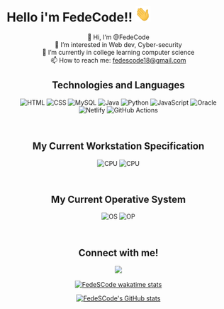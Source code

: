 
# Hello i'm FedeCode!! <img src="./wave.gif" width="35px" height= "35px">

<div align = center>

 👋 Hi, I’m @FedeCode</br>
 👀 I’m interested in Web dev, Cyber-security</br>
 🌱 I’m currently in college learning computer science</br>
 📫 How to reach me: fedescode18@gmail.com</br>
</div>

<script src="https://tryhackme.com/badge/996365"></script>

<h2 align="center">
Technologies and Languages</h2>

<div align="center">
  

![HTML](https://img.shields.io/badge/Html-F7DF1E?style=flat-square&logo=HTML5&logoColor=black)
![CSS](https://img.shields.io/badge/CSS-F7DF1E?style=flat-square&logo=CSS3&logoColor=black)
![MySQL](https://img.shields.io/badge/MySQL-00000F?style=flat-square&logo=mysql&logoColor=white)
![Java](https://img.shields.io/badge/-Java-007396?style=flat-square&logo=java)
![Python](https://img.shields.io/badge/Python-14354C?style=flat-square&logo=python&logoColor=white)
![JavaScript](https://img.shields.io/badge/JavaScript-F7DF1E?style=flat-square&logo=javascript&logoColor=black)
![Oracle](https://img.shields.io/badge/Oracle-F80000?style=flat-square&logo=oracle&logoColor=white)
![Netlify](https://img.shields.io/badge/Netlify-00C7B7?style=flat-square&logo=netlify&logoColor=white)
![GitHub Actions](https://img.shields.io/badge/GitHub_Actions-2088FF?style=flat-square&logo=github-actions&logoColor=white)

</div>

<br>

<h2 align="center">
My Current Workstation Specification </h2>

<div align="center">

![CPU](https://img.shields.io/badge/ASUS-2088FF?style=flat-square&logo=ASUS&logoColor=black&logoSize=44)
![CPU](https://img.shields.io/badge/HP-NOTEBOOK-2088FF?style=flat-square&logo=HP&logoColor=black)

<br> 

</div>


<h2 align="center">
My Current Operative System </h2>

<div align="center">

![OS](https://img.shields.io/badge/Linux-2088FF?style=flat-square&logo=LINUX&logoColor=black&logoSize=44)
![OP](https://img.shields.io/badge/WINDOWS-2088FF?style=flat-square&logo=WINDOWS&logoColor=black)

<br> 

</div>



<div align="center">

<h2>Connect with me!</h2>
 
[<img src="https://img.shields.io/badge/linkedin-%230077B5.svg?&style=for-the-badge&logo=linkedin&logoColor=white" />](https://www.linkedin.com/in/federico-suarez
) 

<div align="center">

[![FedeSCode wakatime stats](https://github-readme-stats.vercel.app/api/wakatime?username=@FedeCode&layout=compact&theme=dark&v=2&range=all_time)](https://www.linkedin.com/in/federico-suarez) 

[![FedeSCode's GitHub stats](https://github-readme-stats.vercel.app/api?username=fedescode&show_icons=true&layout=compact&theme=dark&v=2)](https://www.linkedin.com/in/federico-suarez) 

</div>



<!---
FedeSCode/FedeSCode is a ✨ special ✨ repository because its `README.md` (this file) appears on your GitHub profile.
You can click the Preview link to take a look at your changes.
--->
